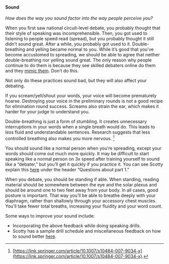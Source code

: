 #### **Sound**

*How does the way you sound factor into the way people perceive you?*

When you first saw national circuit-level debate, you probably thought that their style of speaking was incomprehensible. Then, you got used to listening to people speed read (spread), but you probably thought it still didn’t sound great. After a while, you probably got used to it. Double-breathing and yelling became normal to you. While it’s good that you’ve become accustomed to spreading, we should be able to agree that neither double-breathing nor yelling sound great. The only reason why people continue to do them is because they see skilled debaters online do them and they [mimic them](https://calteches.library.caltech.edu/51/2/CargoCult.htm). Don’t do this.

Not only do these practices sound bad, but they will also affect your debating. 

If you scream/yell/shout your words, your voice will become prematurely hoarse. Destroying your voice in the preliminary rounds is not a good recipe for elimination round success. Screams also strain the ear, which makes it harder for your judge to understand you.

Double-breathing is just a form of stumbling. It creates unnecessary interruptions in your words when a single breath would do. This leads to less fluid and understandable sentences. Research suggests that less controlled breathing also makes you more nervous. [^4]

You should sound like a normal person when you’re spreading, except your words should come out much more quickly. It may be difficult to start speaking like a normal person on 3x speed after training yourself to sound like a “debater,” but you’ll get it quickly if you practice it. You can see Scotty explain this [here](https://hsimpact.wordpress.com/2016/03/16/do-you-want-to-be-top-speaker-at-the-toc-part-2-stop-cutting-cards-start-working-on-craft/) under the header “Questions about part 1.”

When you debate, you should be standing if able. When standing, reading material should be somewhere between the eye and the solar plexus and should be around one to two feet away from your body. In all cases, good posture is important. That way you’ll be able to breathe deeply with your diaphragm, rather than shallowly through your accessory chest muscles. You’ll take fewer total breaths, increasing your fluidity and your word count.

Some ways to improve your sound include:

* Incorporating the above feedback while doing speaking drills.   
* Scotty has a sample drill schedule and miscellaneous feedback on how to sound better [here](https://hsimpact.wordpress.com/2016/03/09/how-to-be-top-speaker-at-the-toc-part-1/). 

[^4]:  [https://link.springer.com/article/10.1007/s10484-007-9034-x](https://link.springer.com/article/10.1007/s10484-007-9034-x).
